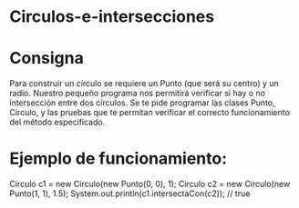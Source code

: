 # Circulos-e-intersecciones

# Consigna
Para construir un círculo se requiere un Punto (que será su centro) y un radio. Nuestro pequeño programa nos permitirá verificar si hay o no intersección entre dos círculos.
Se te pide programar las clases Punto, Circulo, y las pruebas que te permitan verificar el correcto funcionamiento del método especificado.

# Ejemplo de funcionamiento:
Circulo c1 = new Circulo(new Punto(0, 0), 1);
Circulo c2 = new Circulo(new Punto(1, 1), 1.5);
System.out.println(c1.intersectaCon(c2)); // true
